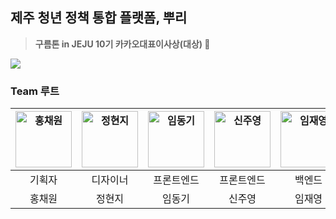 ## 제주 청년 정책 통합 플랫폼, 뿌리

<!--

**Here are some ideas to get you started:**

🙋‍♀️ A short introduction - what is your organization all about?
🌈 Contribution guidelines - how can the community get involved?
👩‍💻 Useful resources - where can the community find your docs? Is there anything else the community should know?
🍿 Fun facts - what does your team eat for breakfast?
🧙 Remember, you can do mighty things with the power of [Markdown](https://docs.github.com/github/writing-on-github/getting-started-with-writing-and-formatting-on-github/basic-writing-and-formatting-syntax)
-->


> **구름톤 in JEJU 10기 카카오대표이사상(대상) 🥇**

<img src="https://github.com/9OORMTHON-PPOORI/.github/assets/55044278/b7f40c50-7a80-4587-9d2b-75beff8fed36">

### Team 루트

| <img src="https://github.com/9OORMTHON-PPOORI/.github/assets/55044278/c46cf201-fe35-4983-80c8-13a93140ad78" width=90px alt="홍채원"/>  | <img src="https://github.com/9OORMTHON-PPOORI/.github/assets/55044278/a622672b-cef8-4993-a65f-20fbc614106a" width=90px alt="정현지"/>  | <img src="https://github.com/9OORMTHON-PPOORI/.github/assets/55044278/b5606888-f8df-4fda-88d5-d79a9e97b771" width=90px alt="임동기"/>  | <img src="https://github.com/9OORMTHON-PPOORI/.github/assets/55044278/773330f6-d6d9-44c5-a3eb-1b0e3f773fa2" width=90px alt="신주영"/>  | <img src="https://github.com/9OORMTHON-PPOORI/.github/assets/55044278/f1a0ac30-b251-4d62-9877-5a87be0cac92" width=90px alt="임재영"/>  |
| :-----: | :-----: | :-----: | :-----: | :-----: |
| 기획자 | 디자이너 | 프론트엔드 | 프론트엔드 | 백엔드 |
| 홍채원 | 정현지 | 임동기 | 신주영 | 임재영 |
